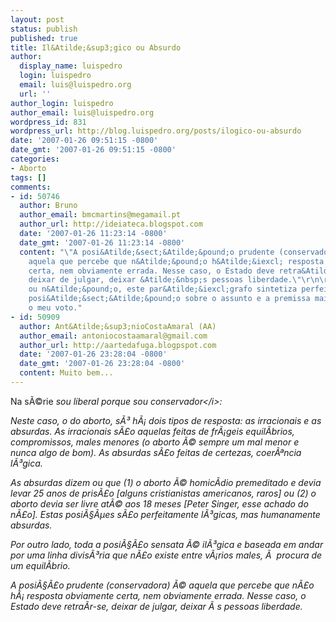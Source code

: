 ```yaml
---
layout: post
status: publish
published: true
title: Il&Atilde;&sup3;gico ou Absurdo
author:
  display_name: luispedro
  login: luispedro
  email: luis@luispedro.org
  url: ''
author_login: luispedro
author_email: luis@luispedro.org
wordpress_id: 831
wordpress_url: http://blog.luispedro.org/posts/ilogico-ou-absurdo
date: '2007-01-26 09:51:15 -0800'
date_gmt: '2007-01-26 09:51:15 -0800'
categories:
- Aborto
tags: []
comments:
- id: 50746
  author: Bruno
  author_email: bmcmartins@megamail.pt
  author_url: http://ideiateca.blogspot.com
  date: '2007-01-26 11:23:14 -0800'
  date_gmt: '2007-01-26 11:23:14 -0800'
  content: "\"A posi&Atilde;&sect;&Atilde;&pound;o prudente (conservadora) &Atilde;&copy;
    aquela que percebe que n&Atilde;&pound;o h&Atilde;&iexcl; resposta obviamente
    certa, nem obviamente errada. Nesse caso, o Estado deve retra&Atilde;&shy;r-se,
    deixar de julgar, deixar &Atilde;&nbsp;s pessoas liberdade.\"\r\n\r\nConservadora
    ou n&Atilde;&pound;o, este par&Atilde;&iexcl;grafo sintetiza perfeitamente a minha
    posi&Atilde;&sect;&Atilde;&pound;o sobre o assunto e a premissa maior em que fundamentarei
    o meu voto."
- id: 50909
  author: Ant&Atilde;&sup3;nioCostaAmaral (AA)
  author_email: antoniocostaamaral@gmail.com
  author_url: http://aartedafuga.blogpspot.com
  date: '2007-01-26 23:28:04 -0800'
  date_gmt: '2007-01-26 23:28:04 -0800'
  content: Muito bem...
---
```

<p>Na s&Atilde;&copy;rie <i>sou liberal porque sou conservador<&#47;i>:</p>
<p>Neste caso, o do aborto, s&Atilde;&sup3; h&Atilde;&iexcl; dois tipos de resposta: as irracionais e as absurdas. As irracionais s&Atilde;&pound;o aquelas feitas de fr&Atilde;&iexcl;geis equil&Atilde;&shy;brios, compromissos, males menores (o aborto &Atilde;&copy; sempre um mal menor e nunca algo de bom). As absurdas s&Atilde;&pound;o feitas de certezas, coer&Atilde;&ordf;ncia l&Atilde;&sup3;gica.
<p>As absurdas dizem ou que (1) o aborto &Atilde;&copy; homic&Atilde;&shy;dio premeditado e devia levar 25 anos de pris&Atilde;&pound;o [alguns cristianistas americanos, raros] ou (2) o aborto devia ser livre at&Atilde;&copy; aos 18 meses [Peter Singer, esse achado do n&Atilde;&pound;o]. Estas posi&Atilde;&sect;&Atilde;&micro;es s&Atilde;&pound;o perfeitamente l&Atilde;&sup3;gicas, mas humanamente absurdas.
<p>Por outro lado, toda a posi&Atilde;&sect;&Atilde;&pound;o sensata &Atilde;&copy; il&Atilde;&sup3;gica e baseada em andar por uma linha divis&Atilde;&sup3;ria que n&Atilde;&pound;o existe entre v&Atilde;&iexcl;rios males, &Atilde;&nbsp; procura de um equil&Atilde;&shy;brio.
<p>A posi&Atilde;&sect;&Atilde;&pound;o prudente (conservadora) &Atilde;&copy; aquela que percebe que n&Atilde;&pound;o h&Atilde;&iexcl; resposta obviamente certa, nem obviamente errada. Nesse caso, o Estado deve retra&Atilde;&shy;r-se, deixar de julgar, deixar &Atilde;&nbsp;s pessoas liberdade.</p>
